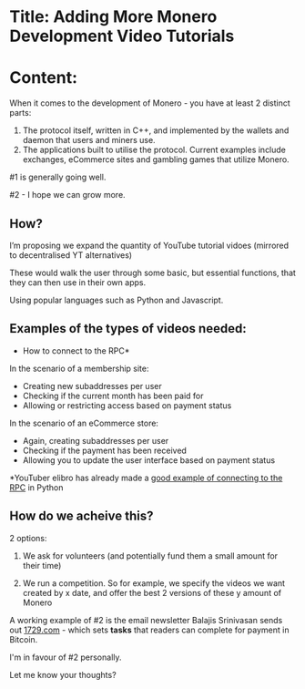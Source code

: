 # Title: Adding More Monero Development Video Tutorials 

# Content:

When it comes to the development of Monero - you have at least 2 distinct parts:

1) The protocol itself, written in C++, and implemented by the wallets and daemon that users and miners use.
2) The applications built to utilise the protocol. Current examples include exchanges, eCommerce sites and gambling games that utilize Monero.

#1 is generally going well.

#2 - I hope we can grow more.

## How?

I’m proposing we expand the quantity of YouTube tutorial vidoes (mirrored to decentralised YT alternatives)

These would walk the user through some basic, but essential functions, that they can then use in their own apps.

Using popular languages such as Python and Javascript.

## Examples of the types of videos needed:

* How to connect to the RPC*

In the scenario of a membership site:

* Creating new subaddresses per user
* Checking if the current month has been paid for
* Allowing or restricting access based on payment status

In the scenario of an eCommerce store:

* Again, creating subaddresses per user
* Checking if the payment has been received
* Allowing you to update the user interface based on payment status

*YouTuber elibro has already made a [good example of connecting to the RPC](https://www.youtube.com/watch?v=55zn419eFcY) in Python

## How do we acheive this?

2 options:

1) We ask for volunteers (and potentially fund them a small amount for their time)

2) We run a competition. So for example, we specify the videos we want created by x date, and offer the best 2 versions of these y amount of Monero

A working example of #2 is the email newsletter Balajis Srinivasan sends out [1729.com](https://1729.com/all) - which sets **tasks** that readers can complete for payment in Bitcoin.

I'm in favour of #2 personally.

Let me know your thoughts?

